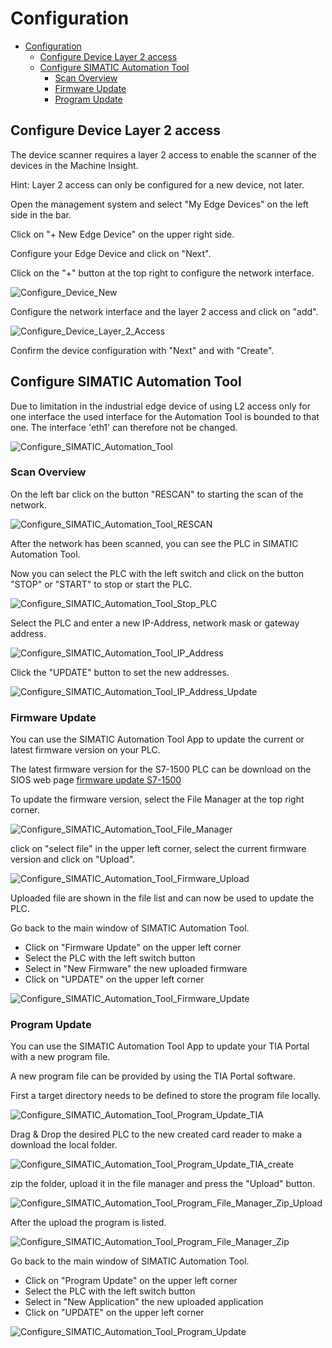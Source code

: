 # Configuration

- [Configuration](#configuration)
  - [Configure Device Layer 2 access](#configure-device-layer-2-access)
  - [Configure SIMATIC Automation Tool](#configure-simatic-automation-tool)
    - [Scan Overview](#scan-overview)
    - [Firmware Update](#firmware-update)
    - [Program Update](#program-update)

## Configure Device Layer 2 access

The device scanner requires a layer 2 access to enable the scanner of the devices in the Machine Insight.

Hint: Layer 2 access can only be configured for a new device, not later.

Open the management system and select "My Edge Devices" on the left side in the bar.

Click on "+ New Edge Device" on the upper right side.

Configure your Edge Device and click on "Next".

Click on the "+" button at the top right to configure the network interface.

![Configure_Device_New](graphics/Configure_Device_New.PNG)

Configure the network interface and the layer 2 access and click on "add".

![Configure_Device_Layer_2_Access](graphics/Configure_Device_Layer_2_Access.PNG)

Confirm the device configuration with "Next" and with "Create".

## Configure SIMATIC Automation Tool

Due to limitation in the industrial edge device of using L2 access only for one interface the used interface for the Automation Tool is bounded to that one.
The interface 'eth1' can therefore not be changed.

![Configure_SIMATIC_Automation_Tool](graphics/Configure_SIMATIC_Automation_Tool.PNG)

### Scan Overview

On the left bar click on the button "RESCAN" to starting the scan of the network.

![Configure_SIMATIC_Automation_Tool_RESCAN](graphics/Configure_SIMATIC_Automation_Tool_RESCAN.PNG)

After the network has been scanned, you can see the PLC in SIMATIC Automation Tool.

Now you can select the PLC with the left switch and click on the button "STOP" or "START" to stop or start the PLC.

![Configure_SIMATIC_Automation_Tool_Stop_PLC](graphics/Configure_SIMATIC_Automation_Tool_Stop_PLC.PNG)

Select the PLC and enter a new IP-Address, network mask or gateway address.

![Configure_SIMATIC_Automation_Tool_IP_Address](graphics/Configure_SIMATIC_Automation_Tool_IP_Address.PNG)

Click the "UPDATE" button to set the new addresses.

![Configure_SIMATIC_Automation_Tool_IP_Address_Update](graphics/Configure_SIMATIC_Automation_Tool_IP_Address_Update.PNG)

### Firmware Update

You can use the SIMATIC Automation Tool App to update the current or latest firmware version on your PLC.

The latest firmware version for the S7-1500 PLC can be download on the SIOS web page [firmware update S7-1500](https://support.industry.siemens.com/cs/document/109478459/firmware-update-s7-1500-cpus-incl-displays-and-et-200-cpus-(et-200sp-et-200pro)?lc=en-pe)

To update the firmware version, select the File Manager at the top right corner.

![Configure_SIMATIC_Automation_Tool_File_Manager](graphics/Configure_SIMATIC_Automation_Tool_File_Manager.PNG)

click on "select file" in the upper left corner, select the current firmware version and click on "Upload".

![Configure_SIMATIC_Automation_Tool_Firmware_Upload](graphics/Configure_SIMATIC_Automation_Tool_Firmware_Upload.PNG)

Uploaded file are shown in the file list and can now be used to update the PLC.

Go back to the main window of SIMATIC Automation Tool.

- Click on "Firmware Update" on the upper left corner
- Select the PLC with the left switch button
- Select in "New Firmware" the new uploaded firmware
- Click on "UPDATE" on the upper left corner

![Configure_SIMATIC_Automation_Tool_Firmware_Update](graphics/Configure_SIMATIC_Automation_Tool_Firmware_Update.PNG)

### Program Update

You can use the SIMATIC Automation Tool App to update your TIA Portal with a new program file.

A new program file can be provided by using the TIA Portal software.

First a target directory needs to be defined to store the program file locally.

![Configure_SIMATIC_Automation_Tool_Program_Update_TIA](graphics/Configure_SIMATIC_Automation_Tool_Program_Update_TIA.PNG)

Drag & Drop the desired PLC to the new created card reader to make a download the local folder. 

![Configure_SIMATIC_Automation_Tool_Program_Update_TIA_create](graphics/Configure_SIMATIC_Automation_Tool_Program_Update_TIA_create.PNG)

zip the folder, upload it in the file manager and press the "Upload" button.

![Configure_SIMATIC_Automation_Tool_Program_File_Manager_Zip_Upload](graphics/Configure_SIMATIC_Automation_Tool_Program_File_Manager_Zip_Upload.PNG)

After the upload the program is listed.

![Configure_SIMATIC_Automation_Tool_Program_File_Manager_Zip](graphics/Configure_SIMATIC_Automation_Tool_Program_File_Manager_Zip.PNG)

Go back to the main window of SIMATIC Automation Tool.

- Click on "Program Update" on the upper left corner
- Select the PLC with the left switch button
- Select in "New Application" the new uploaded application
- Click on "UPDATE" on the upper left corner

![Configure_SIMATIC_Automation_Tool_Program_Update](graphics/Configure_SIMATIC_Automation_Tool_Program_Update.PNG)